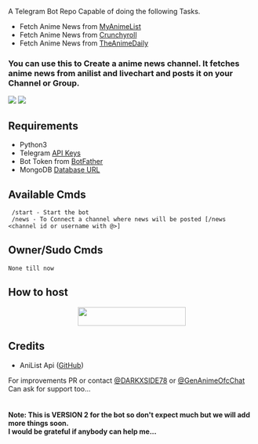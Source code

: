 A Telegram Bot Repo Capable of doing the following Tasks.
* Fetch Anime News from [MyAnimeList](https://myanimelist.net)
* Fetch Anime News from [Crunchyroll](https://feeds.feedburner.com/crunchyroll/rss)
* Fetch Anime News from [TheAnimeDaily](https://www.theanimedaily.com/feed/)
<h3>You can use this to Create a anime news channel. It fetches anime news from anilist and livechart and posts it on your Channel or Group.</b></h3>

<img src='https://images8.alphacoders.com/138/1384114.png'> <img src='https://motionbgs.com/media/5511/isagi-yoichi-devil-eyes.jpg'>

## Requirements
* Python3
* Telegram [API Keys](https://my.telegram.org/apps)
* Bot Token from [BotFather](https://t.me/botfather)
* MongoDB [Database URL](https://cloud.mongodb.com/)


## Available Cmds
```
 /start - Start the bot
 /news - To Connect a channel where news will be posted [/news <channel id or username with @>]
```


## Owner/Sudo Cmds
```
None till now
```


## How to host
<p align="center"><a href="https://heroku.com/deploy?template=https://github.com/DARKXSIDE78/GenToolBot"> <img src="https://img.shields.io/badge/Deploy%20To%20Heroku-blue?style=for-the-badge&logo=heroku" width="220" height="38.45"/></a></p>


## Credits
* AniList Api ([GitHub](https://github.com/AniList/ApiV2-GraphQL-Docs))


For improvements PR or contact [@DARKXSIDE78](https://t.me/DARKXSIDE78) or [@GenAnimeOfcChat](https://t.me/GenAnimeOfcchat)<br>
Can ask for support too...<br>
<br>
<h4>Note: This is VERSION 2 for the bot so don't expect much but we will add more things soon.<br>
I would be grateful if anybody can help me...</h4>
